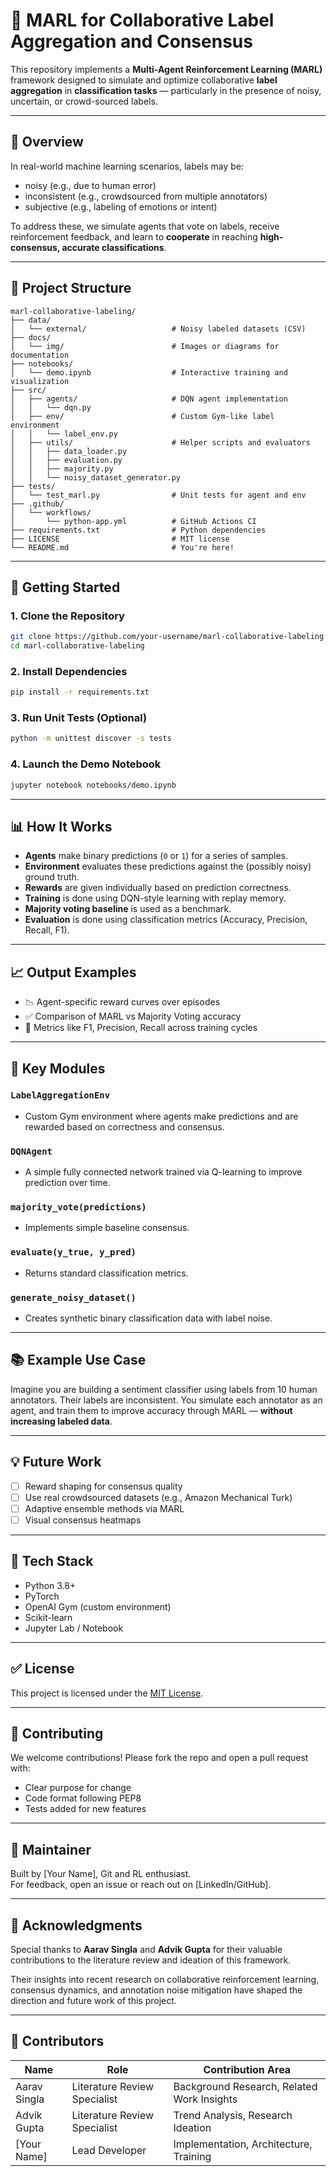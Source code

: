 # 🧠 MARL for Collaborative Label Aggregation and Consensus

This repository implements a **Multi-Agent Reinforcement Learning (MARL)** framework designed to simulate and optimize collaborative **label aggregation** in **classification tasks** — particularly in the presence of noisy, uncertain, or crowd-sourced labels.

---

## 📌 Overview

In real-world machine learning scenarios, labels may be:
- noisy (e.g., due to human error)
- inconsistent (e.g., crowdsourced from multiple annotators)
- subjective (e.g., labeling of emotions or intent)

To address these, we simulate agents that vote on labels, receive reinforcement feedback, and learn to **cooperate** in reaching **high-consensus, accurate classifications**.

---

## 📁 Project Structure

```
marl-collaborative-labeling/
├── data/
│   └── external/                   # Noisy labeled datasets (CSV)
├── docs/
│   └── img/                        # Images or diagrams for documentation
├── notebooks/
│   └── demo.ipynb                  # Interactive training and visualization
├── src/
│   ├── agents/                     # DQN agent implementation
│   │   └── dqn.py
│   ├── env/                        # Custom Gym-like label environment
│   │   └── label_env.py
│   ├── utils/                      # Helper scripts and evaluators
│   │   ├── data_loader.py
│   │   ├── evaluation.py
│   │   ├── majority.py
│   │   └── noisy_dataset_generator.py
├── tests/
│   └── test_marl.py                # Unit tests for agent and env
├── .github/
│   └── workflows/
│       └── python-app.yml          # GitHub Actions CI
├── requirements.txt                # Python dependencies
├── LICENSE                         # MIT license
└── README.md                       # You're here!
```

---

## 🚀 Getting Started

### 1. Clone the Repository
```bash
git clone https://github.com/your-username/marl-collaborative-labeling.git
cd marl-collaborative-labeling
```

### 2. Install Dependencies
```bash
pip install -r requirements.txt
```

### 3. Run Unit Tests (Optional)
```bash
python -m unittest discover -s tests
```

### 4. Launch the Demo Notebook
```bash
jupyter notebook notebooks/demo.ipynb
```

---

## 📊 How It Works

- **Agents** make binary predictions (`0` or `1`) for a series of samples.
- **Environment** evaluates these predictions against the (possibly noisy) ground truth.
- **Rewards** are given individually based on prediction correctness.
- **Training** is done using DQN-style learning with replay memory.
- **Majority voting baseline** is used as a benchmark.
- **Evaluation** is done using classification metrics (Accuracy, Precision, Recall, F1).

---

## 📈 Output Examples

- 📉 Agent-specific reward curves over episodes
- ✅ Comparison of MARL vs Majority Voting accuracy
- 🧪 Metrics like F1, Precision, Recall across training cycles

---

## 🧠 Key Modules

### `LabelAggregationEnv`
- Custom Gym environment where agents make predictions and are rewarded based on correctness and consensus.

### `DQNAgent`
- A simple fully connected network trained via Q-learning to improve prediction over time.

### `majority_vote(predictions)`
- Implements simple baseline consensus.

### `evaluate(y_true, y_pred)`
- Returns standard classification metrics.

### `generate_noisy_dataset()`
- Creates synthetic binary classification data with label noise.

---

## 📚 Example Use Case

Imagine you are building a sentiment classifier using labels from 10 human annotators. Their labels are inconsistent. You simulate each annotator as an agent, and train them to improve accuracy through MARL — **without increasing labeled data**.

---

## 💡 Future Work

- [ ] Reward shaping for consensus quality
- [ ] Use real crowdsourced datasets (e.g., Amazon Mechanical Turk)
- [ ] Adaptive ensemble methods via MARL
- [ ] Visual consensus heatmaps

---

## 🧪 Tech Stack

- Python 3.8+
- PyTorch
- OpenAI Gym (custom environment)
- Scikit-learn
- Jupyter Lab / Notebook

---

## ✅ License

This project is licensed under the [MIT License](LICENSE).

---

## 🤝 Contributing

We welcome contributions! Please fork the repo and open a pull request with:

- Clear purpose for change
- Code format following PEP8
- Tests added for new features

---

## 🧙 Maintainer

Built by [Your Name], Git and RL enthusiast.  
For feedback, open an issue or reach out on [LinkedIn/GitHub].



---

## 👏 Acknowledgments

Special thanks to **Aarav Singla** and **Advik Gupta** for their valuable contributions to the literature review and ideation of this framework.

Their insights into recent research on collaborative reinforcement learning, consensus dynamics, and annotation noise mitigation have shaped the direction and future work of this project.


---

## 👥 Contributors

| Name           | Role                        | Contribution Area          |
|----------------|-----------------------------|-----------------------------|
| Aarav Singla   | Literature Review Specialist | Background Research, Related Work Insights |
| Advik Gupta    | Literature Review Specialist | Trend Analysis, Research Ideation          |
| [Your Name]    | Lead Developer              | Implementation, Architecture, Training     |

